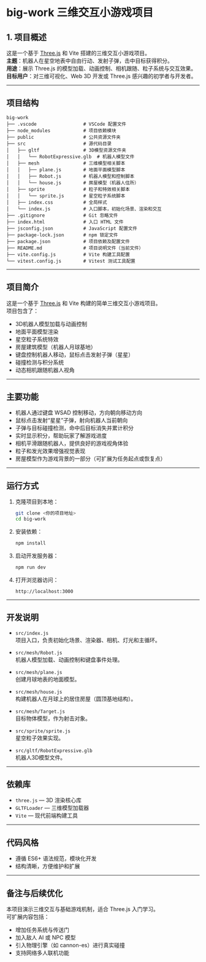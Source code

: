 # big-work 三维交互小游戏项目

## 1. 项目概述

这是一个基于 [Three.js](https://threejs.org/) 和 Vite 搭建的三维交互小游戏项目。  
**主题**：机器人在星空地表中自由行动、发射子弹，击中目标获得积分。  
**用途**：展示 Three.js 的模型加载、动画控制、相机跟随、粒子系统与交互效果。  
**目标用户**：对三维可视化、Web 3D 开发或 Three.js 感兴趣的初学者与开发者。

---

## 项目结构

```
big-work 
├── .vscode                 # VSCode 配置文件
├── node_modules            # 项目依赖模块
├── public                  # 公共资源文件夹
├── src                     # 源代码目录
│   ├── gltf                # 3D模型资源文件夹
│   │   └── RobotExpressive.glb  # 机器人模型文件
│   ├── mesh                # 三维模型相关脚本
│   │   ├── plane.js        # 地面平面模型脚本
│   │   ├── Robot.js        # 机器人模型和控制脚本
│   │   └── house.js        # 房屋模型（机器人住所）
│   ├── sprite              # 粒子和特效相关脚本
│   │   └── sprite.js       # 星空粒子系统脚本
│   ├── index.css           # 全局样式
│   └── index.js            # 入口脚本，初始化场景、渲染和交互
├── .gitignore              # Git 忽略文件
├── index.html              # 入口 HTML 文件
├── jsconfig.json           # JavaScript 配置文件
├── package-lock.json       # npm 锁定文件
├── package.json            # 项目依赖及配置文件
├── README.md               # 项目说明文件（当前文件）
├── vite.config.js          # Vite 构建工具配置
└── vitest.config.js        # Vitest 测试工具配置
```

---

## 项目简介

这是一个基于 [Three.js](https://threejs.org/) 和 Vite 构建的简单三维交互小游戏项目。  
项目包含了：

- 3D机器人模型加载与动画控制  
- 地面平面模型渲染  
- 星空粒子系统特效  
- 房屋建筑模型（机器人月球基地）  
- 键盘控制机器人移动，鼠标点击发射子弹（星星）  
- 碰撞检测与积分系统  
- 动态相机跟随机器人视角  

---

## 主要功能

- 机器人通过键盘 WSAD 控制移动，方向朝向移动方向  
- 鼠标点击发射“星星”子弹，射向机器人当前朝向  
- 子弹与目标碰撞检测，命中后目标消失并累计积分  
- 实时显示积分，帮助玩家了解游戏进度  
- 相机平滑跟随机器人，提供良好的游戏视角体验  
- 粒子和发光效果增强视觉表现  
- 房屋模型作为游戏背景的一部分（可扩展为任务起点或恢复点）

---

## 运行方式

1. 克隆项目到本地：
   ```bash
   git clone <你的项目地址>
   cd big-work
   ```

2. 安装依赖：
   ```bash
   npm install
   ```

3. 启动开发服务器：
   ```bash
   npm run dev
   ```

4. 打开浏览器访问：
   ```
   http://localhost:3000
   ```

---

## 开发说明

- `src/index.js`  
  项目入口，负责初始化场景、渲染器、相机、灯光和主循环。

- `src/mesh/Robot.js`  
  机器人模型加载、动画控制和键盘事件处理。

- `src/mesh/plane.js`  
  创建月球地表的地面模型。

- `src/mesh/house.js`  
  构建机器人在月球上的居住房屋（圆顶基地结构）。

- `src/mesh/Target.js`  
  目标物体模型，作为射击对象。

- `src/sprite/sprite.js`  
  星空粒子效果实现。

- `src/gltf/RobotExpressive.glb`  
  机器人3D模型文件。

---

## 依赖库

- `three.js` — 3D 渲染核心库  
- `GLTFLoader` — 三维模型加载器  
- `Vite` — 现代前端构建工具  

---

## 代码风格

- 遵循 ES6+ 语法规范，模块化开发  
- 结构清晰，方便维护和扩展  

---

## 备注与后续优化

本项目演示三维交互与基础游戏机制，适合 Three.js 入门学习。  
可扩展内容包括：

- 增加任务系统与传送门  
- 加入敌人 AI 或 NPC 模型  
- 引入物理引擎（如 cannon-es）进行真实碰撞  
- 支持网络多人联机功能  
